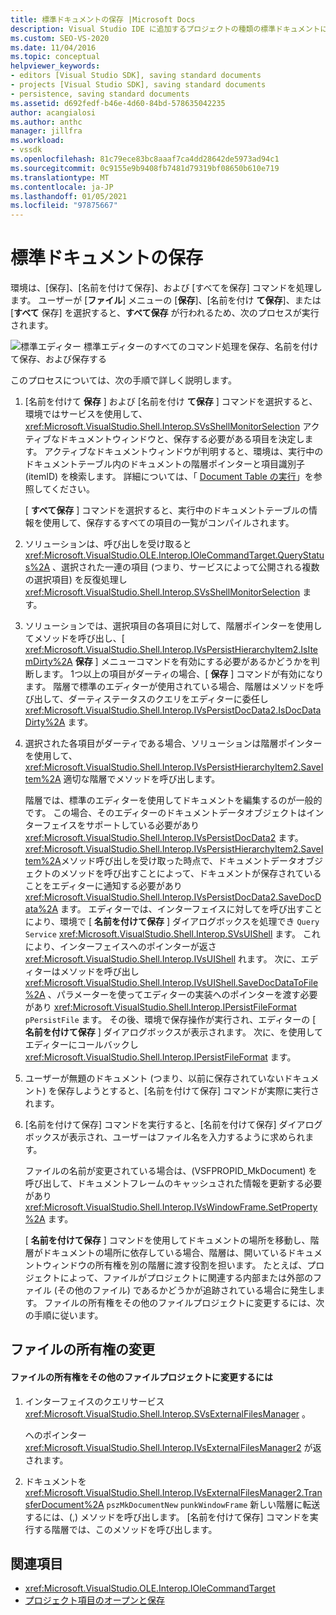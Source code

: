 ```yaml
---
title: 標準ドキュメントの保存 |Microsoft Docs
description: Visual Studio IDE に追加するプロジェクトの種類の標準ドキュメントに対して発生するプロセスについて説明します。
ms.custom: SEO-VS-2020
ms.date: 11/04/2016
ms.topic: conceptual
helpviewer_keywords:
- editors [Visual Studio SDK], saving standard documents
- projects [Visual Studio SDK], saving standard documents
- persistence, saving standard documents
ms.assetid: d692fedf-b46e-4d60-84bd-578635042235
author: acangialosi
ms.author: anthc
manager: jillfra
ms.workload:
- vssdk
ms.openlocfilehash: 81c79ece83bc8aaaf7ca4dd28642de5973ad94c1
ms.sourcegitcommit: 0c9155e9b9408fb7481d79319bf08650b610e719
ms.translationtype: MT
ms.contentlocale: ja-JP
ms.lasthandoff: 01/05/2021
ms.locfileid: "97875667"
---
```

# <a name="saving-a-standard-document"></a>標準ドキュメントの保存
環境は、[保存]、[名前を付けて保存]、および [すべてを保存] コマンドを処理します。 ユーザーが [**ファイル**] メニューの [**保存**]、[名前を付け **て保存**]、または [**すべて** 保存] を選択すると、**すべて保存** が行われるため、次のプロセスが実行されます。

 ![標準エディター](../../extensibility/internals/media/public.gif "パブリック") 標準エディターのすべてのコマンド処理を保存、名前を付けて保存、および保存する

 このプロセスについては、次の手順で詳しく説明します。

1. [名前を付けて **保存** ] および [名前を付け **て保存** ] コマンドを選択すると、環境ではサービスを使用して、 <xref:Microsoft.VisualStudio.Shell.Interop.SVsShellMonitorSelection> アクティブなドキュメントウィンドウと、保存する必要がある項目を決定します。 アクティブなドキュメントウィンドウが判明すると、環境は、実行中のドキュメントテーブル内のドキュメントの階層ポインターと項目識別子 (itemID) を検索します。 詳細については、「 [Document Table の実行](../../extensibility/internals/running-document-table.md)」を参照してください。

    [ **すべて保存** ] コマンドを選択すると、実行中のドキュメントテーブルの情報を使用して、保存するすべての項目の一覧がコンパイルされます。

2. ソリューションは、呼び出しを受け取ると <xref:Microsoft.VisualStudio.OLE.Interop.IOleCommandTarget.QueryStatus%2A> 、選択された一連の項目 (つまり、サービスによって公開される複数の選択項目) を反復処理し <xref:Microsoft.VisualStudio.Shell.Interop.SVsShellMonitorSelection> ます。

3. ソリューションでは、選択項目の各項目に対して、階層ポインターを使用してメソッドを呼び出し、[ <xref:Microsoft.VisualStudio.Shell.Interop.IVsPersistHierarchyItem2.IsItemDirty%2A> **保存** ] メニューコマンドを有効にする必要があるかどうかを判断します。 1つ以上の項目がダーティの場合、[ **保存** ] コマンドが有効になります。 階層で標準のエディターが使用されている場合、階層はメソッドを呼び出して、ダーティステータスのクエリをエディターに委任し <xref:Microsoft.VisualStudio.Shell.Interop.IVsPersistDocData2.IsDocDataDirty%2A> ます。

4. 選択された各項目がダーティである場合、ソリューションは階層ポインターを使用して、 <xref:Microsoft.VisualStudio.Shell.Interop.IVsPersistHierarchyItem2.SaveItem%2A> 適切な階層でメソッドを呼び出します。

    階層では、標準のエディターを使用してドキュメントを編集するのが一般的です。 この場合、そのエディターのドキュメントデータオブジェクトはインターフェイスをサポートしている必要があり <xref:Microsoft.VisualStudio.Shell.Interop.IVsPersistDocData2> ます。 <xref:Microsoft.VisualStudio.Shell.Interop.IVsPersistHierarchyItem2.SaveItem%2A>メソッド呼び出しを受け取った時点で、ドキュメントデータオブジェクトのメソッドを呼び出すことによって、ドキュメントが保存されていることをエディターに通知する必要があり <xref:Microsoft.VisualStudio.Shell.Interop.IVsPersistDocData2.SaveDocData%2A> ます。 エディターでは、インターフェイスに対してを呼び出すことにより、環境で [ **名前を付けて保存** ] ダイアログボックスを処理でき `Query Service` <xref:Microsoft.VisualStudio.Shell.Interop.SVsUIShell> ます。 これにより、インターフェイスへのポインターが返さ <xref:Microsoft.VisualStudio.Shell.Interop.IVsUIShell> れます。 次に、エディターはメソッドを呼び出し <xref:Microsoft.VisualStudio.Shell.Interop.IVsUIShell.SaveDocDataToFile%2A> 、パラメーターを使ってエディターの実装へのポインターを渡す必要があり <xref:Microsoft.VisualStudio.Shell.Interop.IPersistFileFormat> `pPersistFile` ます。 その後、環境で保存操作が実行され、エディターの [ **名前を付けて保存** ] ダイアログボックスが表示されます。 次に、を使用してエディターにコールバックし <xref:Microsoft.VisualStudio.Shell.Interop.IPersistFileFormat> ます。

5. ユーザーが無題のドキュメント (つまり、以前に保存されていないドキュメント) を保存しようとすると、[名前を付けて保存] コマンドが実際に実行されます。

6. [名前を付けて保存] コマンドを実行すると、[名前を付けて保存] ダイアログボックスが表示され、ユーザーはファイル名を入力するように求められます。

    ファイルの名前が変更されている場合は、(VSFPROPID_MkDocument) を呼び出して、ドキュメントフレームのキャッシュされた情報を更新する必要があり <xref:Microsoft.VisualStudio.Shell.Interop.IVsWindowFrame.SetProperty%2A> ます。

   [ **名前を付けて保存** ] コマンドを使用してドキュメントの場所を移動し、階層がドキュメントの場所に依存している場合、階層は、開いているドキュメントウィンドウの所有権を別の階層に渡す役割を担います。 たとえば、プロジェクトによって、ファイルがプロジェクトに関連する内部または外部のファイル (その他のファイル) であるかどうかが追跡されている場合に発生します。 ファイルの所有権をその他のファイルプロジェクトに変更するには、次の手順に従います。

## <a name="changing-file-ownership"></a>ファイルの所有権の変更

#### <a name="to-change-file-ownership-to-the-miscellaneous-files-project"></a>ファイルの所有権をその他のファイルプロジェクトに変更するには

1. インターフェイスのクエリサービス <xref:Microsoft.VisualStudio.Shell.Interop.SVsExternalFilesManager> 。

     へのポインター <xref:Microsoft.VisualStudio.Shell.Interop.IVsExternalFilesManager2> が返されます。

2. ドキュメントを <xref:Microsoft.VisualStudio.Shell.Interop.IVsExternalFilesManager2.TransferDocument%2A> `pszMkDocumentNew` `punkWindowFrame` 新しい階層に転送するには、(,) メソッドを呼び出します。 [名前を付けて保存] コマンドを実行する階層では、このメソッドを呼び出します。

## <a name="see-also"></a>関連項目
- <xref:Microsoft.VisualStudio.OLE.Interop.IOleCommandTarget>
- [プロジェクト項目のオープンと保存](../../extensibility/internals/opening-and-saving-project-items.md)
